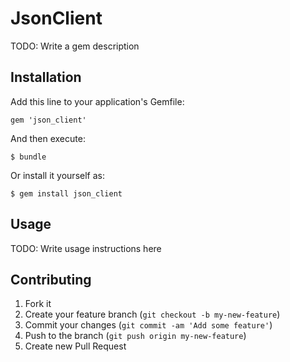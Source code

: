 # JsonClient

TODO: Write a gem description

## Installation

Add this line to your application's Gemfile:

    gem 'json_client'

And then execute:

    $ bundle

Or install it yourself as:

    $ gem install json_client

## Usage

TODO: Write usage instructions here

## Contributing

1. Fork it
2. Create your feature branch (`git checkout -b my-new-feature`)
3. Commit your changes (`git commit -am 'Add some feature'`)
4. Push to the branch (`git push origin my-new-feature`)
5. Create new Pull Request

